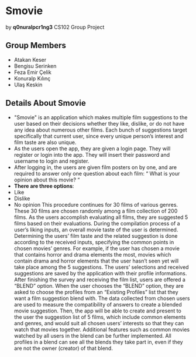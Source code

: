 # **Smovie**
by **q0nuralpcr1ng3**
CS102 Group Project

## **Group Members**
- Atakan Keser
- Bengisu Serinken
- Feza Emir Çelik
- Konuralp Kılınç
- Ulaş Keskin

## **Details About Smovie**
- "Smovie" is an application which makes multiple film suggestions to the user based on their decisions whether they like, dislike, or do not have any idea about numerous other films. Each bunch of suggestions target specifically that current user, since every unique person’s interest and film taste are also unique.
- As the users open the app, they are given a login page. They will register or login into the app. They will insert their password and username to login and register.
- After logging in, the users are given film posters on by one, and are required to answer only one question about each film: “ What is your opinion about this movie? “
- **There are three options**:
- Like
- Dislike
- No opinion
	This procedure continues for 30 films of various genres. These 30 films are chosen randomly among a film collection of 200 films. 
	As the users accomplish evaluating all films, they are suggested 5 films based on their evaluations. 
	During the compilation process of a user’s liking inputs, an overall movie taste of the user is determined. 
	Determining the users’ film taste and the related  suggestion is done according to the received inputs, specifying the common points in chosen 		movies’ genres. 
	For example, if the user has chosen a movie that contains horror and drama elements the most, movies which contain drama and horror elements that the user hasn’t seen yet will take place among the 5 suggestions. 
	The users’ selections and received suggestions are saved by the application with their profile informations. After finishing the survey and receiving the film list, users are offered a “BLEND” option. 
	When the user chooses the “BLEND” option, they are asked to choose the profiles from an “Existing Profiles” list that they want a film suggestion blend with.
	The data collected from chosen users are used to measure the compatibility of answers to create a blended movie suggestion.
	Then, the app will be able to create and present to the user the suggestion list of 5 films, which include common elements and genres, and would suit all chosen users’ interests so that they can watch that movies together. 
	Additional features such as common movies watched by all users in the blend can be further implemented.
All profiles in a blend can see all the blends they take part in, even if they are not the owner (creator) of that blend. 
